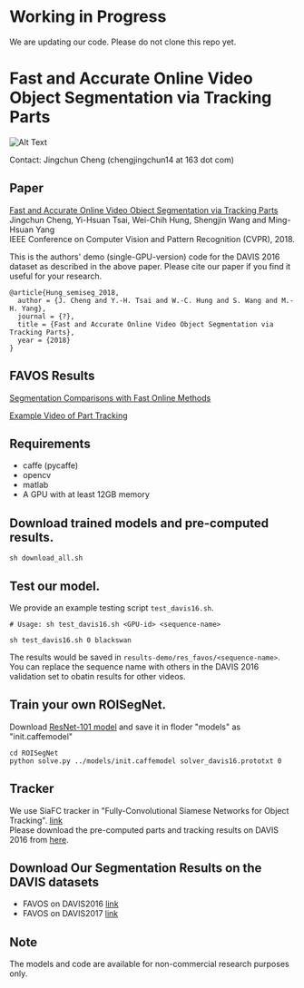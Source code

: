# Working in Progress

We are updating our code. Please do not clone this repo yet.


# Fast and Accurate Online Video Object Segmentation via Tracking Parts

![Alt Text](https://github.com/JingchunCheng/FAVOS/blob/master/figures/framework.png) 

Contact: Jingchun Cheng (chengjingchun14 at 163 dot com)

## Paper
[Fast and Accurate Online Video Object Segmentation via Tracking Parts]() <br />
Jingchun Cheng, Yi-Hsuan Tsai, Wei-Chih Hung, Shengjin Wang and Ming-Hsuan Yang <br />
IEEE Conference on Computer Vision and Pattern Recognition (CVPR), 2018.

This is the authors' demo (single-GPU-version) code for the DAVIS 2016 dataset as described in the above paper. Please cite our paper if you find it useful for your research.

```
@article{Hung_semiseg_2018,
  author = {J. Cheng and Y.-H. Tsai and W.-C. Hung and S. Wang and M.-H. Yang},
  journal = {?},
  title = {Fast and Accurate Online Video Object Segmentation via Tracking Parts},
  year = {2018}
}
```

## FAVOS Results
[Segmentation Comparisons with Fast Online Methods](https://www.dropbox.com/s/l95ozepuohie7x4/DAVIS16_segmentation_comparison_methods_with_strong_applicability.avi?dl=0)

[Example Video of Part Tracking](https://www.dropbox.com/s/3yszhdjz6klpmzr/Illustration_part_tracking.avi?dl=0)


## Requirements
* caffe (pycaffe)
* opencv
* matlab
* A GPU with at least 12GB memory

## Download trained models and pre-computed results. <br />
```
sh download_all.sh
```

## Test our model. <br/>
We provide an example testing script `test_davis16.sh`. <br/>
```
# Usage: sh test_davis16.sh <GPU-id> <sequence-name>

sh test_davis16.sh 0 blackswan
```
The results would be saved in `results-demo/res_favos/<sequence-name>`.
You can replace the sequence name with others in the DAVIS 2016 validation set to obatin results for other videos. <br/>


## Train your own ROISegNet. <br/>
Download [ResNet-101 model](https://onedrive.live.com/?authkey=%21AAFW2-FVoxeVRck&id=4006CBB8476FF777%2117887&cid=4006CBB8476FF777) and save it in floder "models" as "init.caffemodel" <br/>
```
cd ROISegNet
python solve.py ../models/init.caffemodel solver_davis16.prototxt 0
```

## Tracker
We use SiaFC tracker in "Fully-Convolutional Siamese Networks for Object Tracking". [link](https://github.com/bertinetto/siamese-fc) <br/>
Please download the pre-computed parts and tracking results on DAVIS 2016 from [here](https://www.dropbox.com/s/pkqlzlhwun4qwuu/parts_DAVIS2016.tar?dl=0). <br/>

## Download Our Segmentation Results on the DAVIS datasets
* FAVOS on DAVIS2016 [link](https://www.dropbox.com/s/9zwob31bz91u75h/favos.tar?dl=0)
* FAVOS on DAVIS2017 [link](https://www.dropbox.com/s/8gtcgf27qdhzyqu/favos_2017.tar?dl=0)


## Note
The models and code are available for non-commercial research purposes only.

